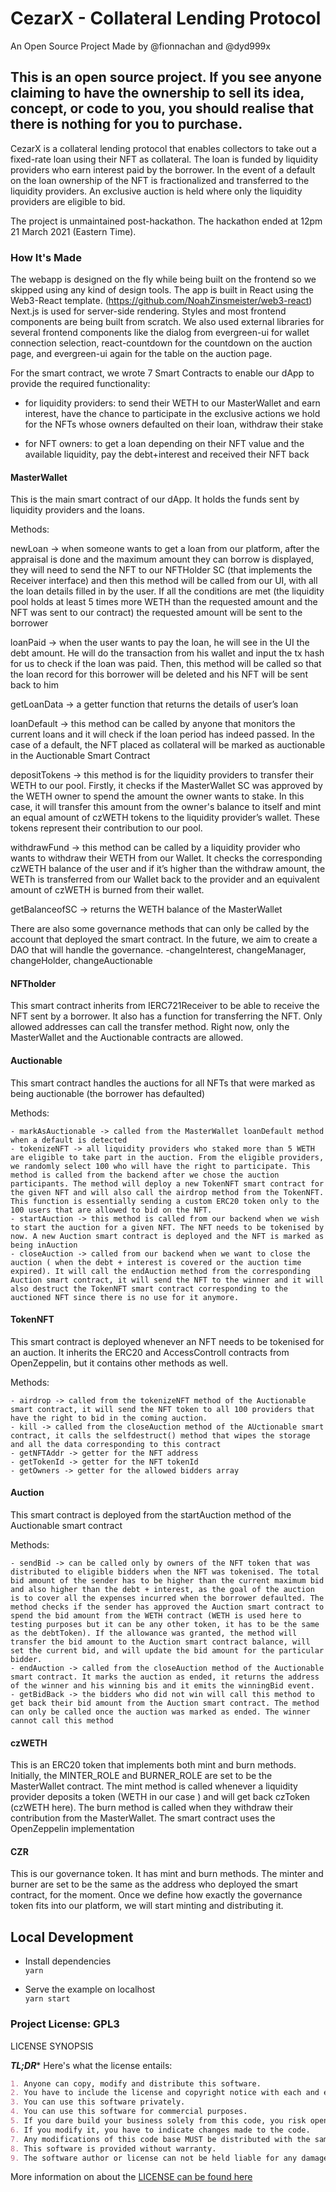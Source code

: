 # CezarX - Collateral Lending Protocol
An Open Source Project Made by @fionnachan and @dyd999x
## This is an open source project. If you see anyone claiming to have the ownership to sell its idea, concept, or code to you, you should realise that there is nothing for you to purchase.

CezarX is a collateral lending protocol that enables collectors to take out a fixed-rate loan using their NFT as collateral. The loan is funded by liquidity providers who earn interest paid by the borrower. In the event of a default on the loan ownership of the NFT is fractionalized and transferred to the liquidity providers. An exclusive auction is held where only the liquidity providers are eligible to bid.

The project is unmaintained post-hackathon. The hackathon ended at 12pm 21 March 2021 (Eastern Time).

### How It's Made
The webapp is designed on the fly while being built on the frontend so we skipped using any kind of design tools. The app is built in React using the Web3-React template. (https://github.com/NoahZinsmeister/web3-react) Next.js is used for server-side rendering. Styles and most frontend components are being built from scratch. We also used external libraries for several frontend components like the dialog from evergreen-ui for wallet connection selection, react-countdown for the countdown on the auction page, and evergreen-ui again for the table on the auction page.

For the smart contract, we wrote 7 Smart Contracts to enable our dApp to provide the required functionality:

- for liquidity providers: to send their WETH to our MasterWallet and earn interest, have the chance to participate in the exclusive actions we hold for the NFTs whose owners defaulted on their loan, withdraw their stake

- for NFT owners: to get a loan depending on their NFT value and the available liquidity, pay the debt+interest and received their NFT back

#### MasterWallet

This is the main smart contract of our dApp. It holds the funds sent by liquidity providers and the loans.

Methods:

newLoan -> when someone wants to get a loan from our platform, after the appraisal is done and the maximum amount they can borrow is displayed, they will need to send the NFT to our NFTHolder SC (that implements the Receiver interface) and then this method will be called from our UI, with all the loan details filled in by the user. If all the conditions are met (the liquidity pool holds at least 5 times more WETH than the requested amount and the NFT was sent to our contract) the requested amount will be sent to the borrower

loanPaid -> when the user wants to pay the loan, he will see in the UI the debt amount. He will do the transaction from his wallet and input the tx hash for us to check if the loan was paid. Then, this method will be called so that the loan record for this borrower will be deleted and his NFT will be sent back to him

getLoanData -> a getter function that returns the details of user’s loan

loanDefault -> this method can be called by anyone that monitors the current loans and it will check if the loan period has indeed passed. In the case of a default, the NFT placed as collateral will be marked as auctionable in the Auctionable Smart Contract

depositTokens -> this method is for the liquidity providers to transfer their WETH to our pool. Firstly, it checks if the MasterWallet SC was approved by the WETH owner to spend the amount the owner wants to stake. In this case, it will transfer this amount from the owner's balance to itself and mint an equal amount of czWETH tokens to the liquidity provider’s wallet. These tokens represent their contribution to our pool.

withdrawFund -> this method can be called by a liquidity provider who wants to withdraw their WETH from our Wallet. It checks the corresponding czWETH balance of the user and if it’s higher than the withdraw amount, the WETh is transferred from our Wallet back to the provider and an equivalent amount of czWETH is burned from their wallet.

getBalanceofSC -> returns the WETH balance of the MasterWallet

There are also some governance methods that can only be called by the account that deployed the smart contract. In the future, we aim to create a DAO that will handle the governance.
	-changeInterest, changeManager, changeHolder, changeAuctionable

#### NFTholder

This smart contract inherits from IERC721Receiver to be able to receive the NFT sent by a borrower. It also has a function for transferring the NFT. Only allowed addresses can call the transfer method. Right now, only the MasterWallet and the Auctionable contracts are allowed.

#### Auctionable

This smart contract handles the auctions for all NFTs that were marked as being auctionable (the borrower has defaulted)

Methods:

	- markAsAuctionable -> called from the MasterWallet loanDefault method when a default is detected
	- tokenizeNFT -> all liquidity providers who staked more than 5 WETH are eligible to take part in the auction. From the eligible providers, we randomly select 100 who will have the right to participate. This method is called from the backend after we chose the auction participants. The method will deploy a new TokenNFT smart contract for the given NFT and will also call the airdrop method from the TokenNFT. This function is essentially sending a custom ERC20 token only to the 100 users that are allowed to bid on the NFT. 
	- startAuction -> this method is called from our backend when we wish to start the auction for a given NFT. The NFT needs to be tokenised by now. A new Auction smart contract is deployed and the NFT is marked as being inAuction
	- closeAuction -> called from our backend when we want to close the auction ( when the debt + interest is covered or the auction time expired). It will call the endAuction method from the corresponding Auction smart contract, it will send the NFT to the winner and it will also destruct the TokenNFT smart contract corresponding to the auctioned NFT since there is no use for it anymore.

#### TokenNFT

This smart contract is deployed whenever an NFT needs to be tokenised for an auction. It inherits the ERC20 and AccessControll contracts from OpenZeppelin, but it contains other methods as well.

Methods:

	- airdrop -> called from the tokenizeNFT method of the Auctionable smart contract, it will send the NFT token to all 100 providers that have the right to bid in the coming auction.
	- kill -> called from the closeAuction method of the AUctionable smart contract, it calls the selfdestruct() method that wipes the storage and all the data corresponding to this contract
	- getNFTAddr -> getter for the NFT address
	- getTokenId -> getter for the NFT tokenId
	- getOwners -> getter for the allowed bidders array

#### Auction

This smart contract is deployed from the startAuction method of the Auctionable smart contract

Methods:

	- sendBid -> can be called only by owners of the NFT token that was distributed to eligible bidders when the NFT was tokenised. The total bid amount of the sender has to be higher than the current maximum bid and also higher than the debt + interest, as the goal of the auction is to cover all the expenses incurred when the borrower defaulted. The method checks if the sender has approved the Auction smart contract to spend the bid amount from the WETH contract (WETH is used here to testing purposes but it can be any other token, it has to be the same as the debtToken). If the allowance was granted, the method will transfer the bid amount to the Auction smart contract balance, will set the current bid, and will update the bid amount for the particular bidder.
	- endAuction -> called from the closeAuction method of the Auctionable smart contract. It marks the auction as ended, it returns the address of the winner and his winning bis and it emits the winningBid event.
	- getBidBack -> the bidders who did not win will call this method to get back their bid amount from the Auction smart contract. The method can only be called once the auction was marked as ended. The winner cannot call this method

#### czWETH

This is an ERC20 token that implements both mint and burn methods. Initially, the MINTER_ROLE and BURNER_ROLE are set to be the MasterWallet contract. The mint method is called whenever a liquidity provider deposits a token (WETH in our case ) and will get back czToken (czWETH here). The burn method is called when they withdraw their contribution from the MasterWallet. The smart contract uses the OpenZeppelin implementation

#### CZR

This is our governance token. It has mint and burn methods. The minter and burner are set to be the same as the address who deployed the smart contract, for the moment. Once we define how exactly the governance token fits into our platform, we will start minting and distributing it.

## Local Development

- Install dependencies\
  `yarn`

- Serve the example on localhost\
  `yarn start`

### Project License: GPL3

LICENSE SYNOPSIS

**_TL;DR_*** Here's what the license entails:

```markdown
1. Anyone can copy, modify and distribute this software.
2. You have to include the license and copyright notice with each and every distribution.
3. You can use this software privately.
4. You can use this software for commercial purposes.
5. If you dare build your business solely from this code, you risk open-sourcing the whole code base.
6. If you modify it, you have to indicate changes made to the code.
7. Any modifications of this code base MUST be distributed with the same license, GPLv3.
8. This software is provided without warranty.
9. The software author or license can not be held liable for any damages inflicted by the software.
```

More information on about the [LICENSE can be found here](http://choosealicense.com/licenses/gpl-3.0/)
